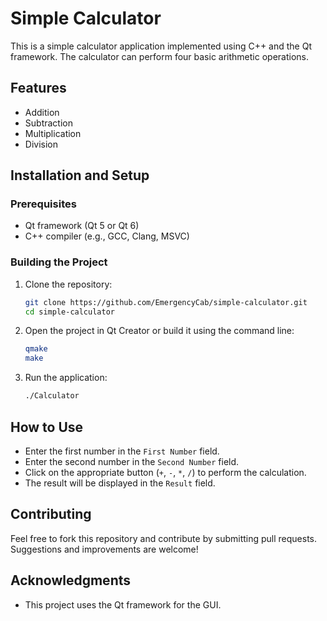 # Simple Calculator

This is a simple calculator application implemented using C++ and the Qt framework. The calculator can perform four basic arithmetic operations.

## Features

- Addition
- Subtraction
- Multiplication
- Division

## Installation and Setup

### Prerequisites

- Qt framework (Qt 5 or Qt 6)
- C++ compiler (e.g., GCC, Clang, MSVC)

### Building the Project

1. Clone the repository:
    ```sh
    git clone https://github.com/EmergencyCab/simple-calculator.git
    cd simple-calculator
    ```

2. Open the project in Qt Creator or build it using the command line:
    ```sh
    qmake
    make
    ```

3. Run the application:
    ```sh
    ./Calculator
    ```

## How to Use

- Enter the first number in the `First Number` field.
- Enter the second number in the `Second Number` field.
- Click on the appropriate button (`+`, `-`, `*`, `/`) to perform the calculation.
- The result will be displayed in the `Result` field.

## Contributing

Feel free to fork this repository and contribute by submitting pull requests. Suggestions and improvements are welcome!

## Acknowledgments

- This project uses the Qt framework for the GUI.
